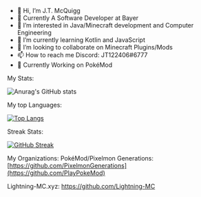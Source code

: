 - 👋 Hi, I’m J.T. McQuigg
- 🏢 Currently A Software Developer at Bayer
- 👀 I’m interested in Java/Minecraft development and Computer Engineering
- 🌱 I’m currently learning Kotlin and JavaScript
- 💞️ I’m looking to collaborate on Minecraft Plugins/Mods
- 📫 How to reach me Discord: JT122406#6777
- 💼 Currently Working on PokéMod

My Stats:

![Anurag's GitHub stats](https://github-readme-stats.vercel.app/api?username=JT122406&show_icons=true&theme=tokyonight&count_private=true)

My top Languages:

[![Top Langs](https://github-readme-stats.vercel.app/api/top-langs/?username=JT122406&layout=compact&count_private=true&theme=tokyonight)](https://github.com/anuraghazra/github-readme-stats)

Streak Stats:

[![GitHub Streak](https://streak-stats.demolab.com/?user=JT122406&theme=dark)](https://git.io/streak-stats)

My Organizations: 
PokéMod/Pixelmon Generations: [https://github.com/PixelmonGenerations](https://github.com/PlayPokeMod)

Lightning-MC.xyz: https://github.com/Lightning-MC
<!---
JT122406/JT122406 is a ✨ special ✨ repository because its `README.md` (this file) appears on your GitHub profile.
You can click the Preview link to take a look at your changes.
--->
